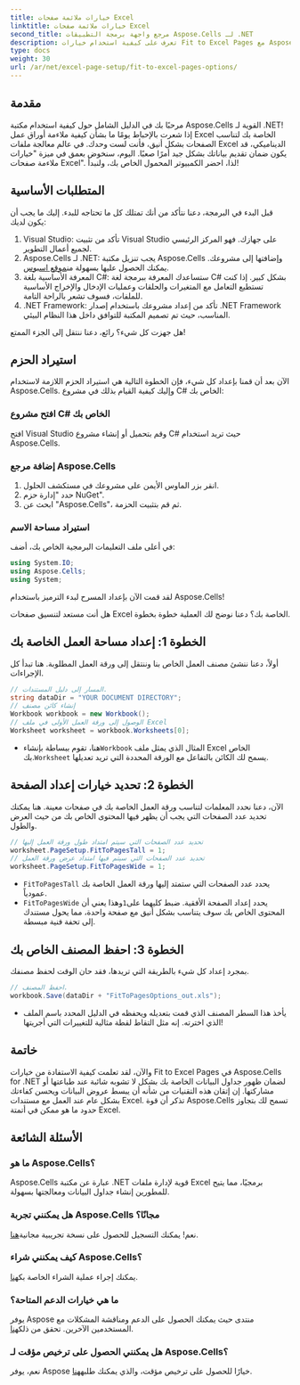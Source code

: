 ```yaml
---
title: خيارات ملائمة صفحات Excel
linktitle: خيارات ملائمة صفحات Excel
second_title: مرجع واجهة برمجة التطبيقات Aspose.Cells لـ .NET
description: تعرف على كيفية استخدام خيارات Fit to Excel Pages مع Aspose.Cells لـ .NET وعرض بياناتك بشكل جميل في دليل خطوة بخطوة سهل.
type: docs
weight: 30
url: /ar/net/excel-page-setup/fit-to-excel-pages-options/
---
```

## مقدمة

مرحبًا بك في الدليل الشامل حول كيفية استخدام مكتبة Aspose.Cells القوية لـ .NET! إذا شعرت بالإحباط يومًا ما بشأن كيفية ملاءمة أوراق عمل Excel الخاصة بك لتناسب الصفحات بشكل أنيق، فأنت لست وحدك. في عالم معالجة ملفات Excel الديناميكي، قد يكون ضمان تقديم بياناتك بشكل جيد أمرًا صعبًا. اليوم، سنخوض بعمق في ميزة "خيارات ملاءمة صفحات Excel". لذا، احضر الكمبيوتر المحمول الخاص بك، ولنبدأ!

## المتطلبات الأساسية

قبل البدء في البرمجة، دعنا نتأكد من أنك تمتلك كل ما تحتاجه للبدء. إليك ما يجب أن يكون لديك:

1. Visual Studio: تأكد من تثبيت Visual Studio على جهازك. فهو المركز الرئيسي لجميع أعمال التطوير.
2. Aspose.Cells لـ .NET: يجب تنزيل مكتبة Aspose.Cells وإضافتها إلى مشروعك. يمكنك الحصول عليها بسهولة من[موقع اسبوس](https://releases.aspose.com/cells/net/).
3. المعرفة الأساسية بلغة C#: ستساعدك المعرفة ببرمجة لغة C# بشكل كبير. إذا كنت تستطيع التعامل مع المتغيرات والحلقات وعمليات الإدخال والإخراج الأساسية للملفات، فسوف تشعر بالراحة التامة.
4. .NET Framework: تأكد من إعداد مشروعك باستخدام إصدار .NET Framework المناسب، حيث تم تصميم المكتبة للتوافق داخل هذا النظام البيئي.

هل جهزت كل شيء؟ رائع، دعنا ننتقل إلى الجزء الممتع!

## استيراد الحزم

الآن بعد أن قمنا بإعداد كل شيء، فإن الخطوة التالية هي استيراد الحزم اللازمة لاستخدام Aspose.Cells. وإليك كيفية القيام بذلك في مشروع C# الخاص بك:

### افتح مشروع C# الخاص بك
افتح Visual Studio وقم بتحميل أو إنشاء مشروع C# حيث تريد استخدام Aspose.Cells.

### إضافة مرجع Aspose.Cells
1. انقر بزر الماوس الأيمن على مشروعك في مستكشف الحلول.
2. حدد "إدارة حزم NuGet".
3. ابحث عن "Aspose.Cells"، ثم قم بتثبيت الحزمة.

### استيراد مساحة الاسم
في أعلى ملف التعليمات البرمجية الخاص بك، أضف:

```csharp
using System.IO;
using Aspose.Cells;
using System;
```

لقد قمت الآن بإعداد المسرح لبدء الترميز باستخدام Aspose.Cells!

هل أنت مستعد لتنسيق صفحات Excel الخاصة بك؟ دعنا نوضح لك العملية خطوة بخطوة.

## الخطوة 1: إعداد مساحة العمل الخاصة بك

أولاً، دعنا ننشئ مصنف العمل الخاص بنا وننتقل إلى ورقة العمل المطلوبة. هنا تبدأ كل الإجراءات.

```csharp
// المسار إلى دليل المستندات.
string dataDir = "YOUR DOCUMENT DIRECTORY";
// إنشاء كائن مصنف
Workbook workbook = new Workbook();
// الوصول إلى ورقة العمل الأولى في ملف Excel
Worksheet worksheet = workbook.Worksheets[0];
```
 
-  هنا، تقوم ببساطة بإنشاء`Workbook` المثال الذي يمثل ملف Excel الخاص بك.`Worksheet` يسمح لك الكائن بالتفاعل مع الورقة المحددة التي تريد تعديلها.

## الخطوة 2: تحديد خيارات إعداد الصفحة

الآن، دعنا نحدد المعلمات لتناسب ورقة العمل الخاصة بك في صفحات معينة. هنا يمكنك تحديد عدد الصفحات التي يجب أن يظهر فيها المحتوى الخاص بك من حيث العرض والطول.

```csharp
// تحديد عدد الصفحات التي سيتم امتداد طول ورقة العمل إليها
worksheet.PageSetup.FitToPagesTall = 1;
// تحديد عدد الصفحات التي سيتم فيها امتداد عرض ورقة العمل
worksheet.PageSetup.FitToPagesWide = 1;
```

- `FitToPagesTall` يحدد عدد الصفحات التي ستمتد إليها ورقة العمل الخاصة بك عمودياً.
- `FitToPagesWide` يحدد إعداد الصفحة الأفقية. ضبط كليهما على`1`وهذا يعني أن المحتوى الخاص بك سوف يتناسب بشكل أنيق مع صفحة واحدة، مما يحول مستندك إلى تحفة فنية مبسطة.

## الخطوة 3: احفظ المصنف الخاص بك

بمجرد إعداد كل شيء بالطريقة التي تريدها، فقد حان الوقت لحفظ مصنفك.

```csharp
// احفظ المصنف.
workbook.Save(dataDir + "FitToPagesOptions_out.xls");
```

- يأخذ هذا السطر المصنف الذي قمت بتعديله ويحفظه في الدليل المحدد باسم الملف الذي اخترته. إنه مثل التقاط لقطة مثالية للتغييرات التي أجريتها!

## خاتمة

والآن، لقد تعلمت كيفية الاستفادة من خيارات Fit to Excel Pages في Aspose.Cells for .NET لضمان ظهور جداول البيانات الخاصة بك بشكل لا تشوبه شائبة عند طباعتها أو مشاركتها. إن إتقان هذه التقنيات من شأنه أن يبسط عروض البيانات ويحسن كفاءتك بشكل عام عند العمل مع مستندات Excel. تذكر أن قوة Aspose.Cells تسمح لك بتجاوز حدود ما هو ممكن في أتمتة Excel. 

## الأسئلة الشائعة

### ما هو Aspose.Cells؟
Aspose.Cells عبارة عن مكتبة .NET قوية لإدارة ملفات Excel برمجيًا، مما يتيح للمطورين إنشاء جداول البيانات ومعالجتها بسهولة.

### هل يمكنني تجربة Aspose.Cells مجانًا؟
نعم! يمكنك التسجيل للحصول على نسخة تجريبية مجانية[هنا](https://releases.aspose.com/).

### كيف يمكنني شراء Aspose.Cells؟
 يمكنك إجراء عملية الشراء الخاصة بك[هنا](https://purchase.aspose.com/buy).

### ما هي خيارات الدعم المتاحة؟
 يوفر Aspose منتدى حيث يمكنك الحصول على الدعم ومناقشة المشكلات مع المستخدمين الآخرين. تحقق من ذلك[هنا](https://forum.aspose.com/c/cells/9).

### هل يمكنني الحصول على ترخيص مؤقت لـ Aspose.Cells؟
 نعم، يوفر Aspose خيارًا للحصول على ترخيص مؤقت، والذي يمكنك طلبه[هنا](https://purchase.aspose.com/temporary-license/).